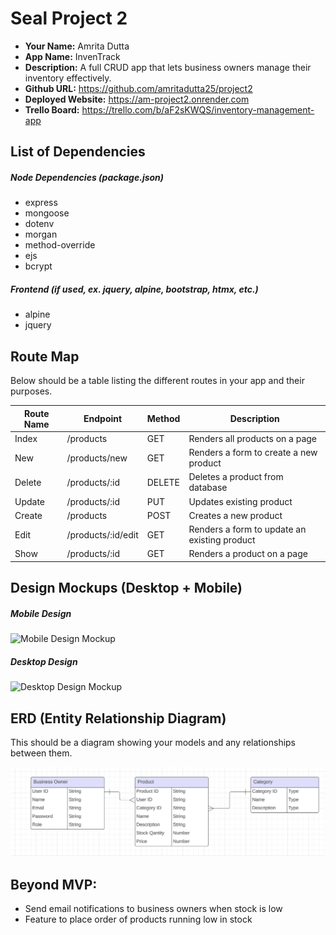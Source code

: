 # Seal Project 2

- **Your Name:** Amrita Dutta
- **App Name:** InvenTrack
- **Description:** A full CRUD app that lets business owners manage their inventory effectively.
- **Github URL:** https://github.com/amritadutta25/project2
- **Deployed Website:** https://am-project2.onrender.com
- **Trello Board:** https://trello.com/b/aF2sKWQS/inventory-management-app

## List of Dependencies

##### Node Dependencies (package.json)

- express
- mongoose
- dotenv
- morgan
- method-override
- ejs
- bcrypt

##### Frontend (if used, ex. jquery, alpine, bootstrap, htmx, etc.)

- alpine
- jquery

## Route Map

Below should be a table listing the different routes in your app and their purposes.

| Route Name | Endpoint | Method | Description |
|------------|----------|--------|-------------|
| Index | /products | GET | Renders all products on a page|
| New | /products/new | GET | Renders a form to create a new product|
| Delete | /products/:id | DELETE | Deletes a product from database|
| Update | /products/:id | PUT | Updates existing product|
| Create | /products | POST | Creates a new product|
| Edit | /products/:id/edit | GET | Renders a form to update an existing product |
| Show | /products/:id | GET | Renders a product on a page|

## Design Mockups (Desktop + Mobile)

##### Mobile Design

![Mobile Design Mockup](./url-to-picture.jpg)

##### Desktop Design

![Desktop Design Mockup](./url-to-picture.jpg)

## ERD (Entity Relationship Diagram)

This should be a diagram showing your models and any relationships between them.

![Entity Relationship Diagram](./images/Inventory_management_ERD.png)

## Beyond MVP:
- Send email notifications to business owners when stock is low
- Feature to place order of products running low in stock